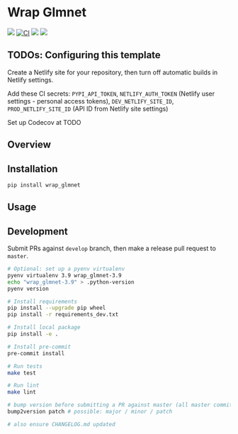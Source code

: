 # Wrap Glmnet

[![](https://img.shields.io/pypi/v/wrap_glmnet.svg)](https://pypi.python.org/pypi/wrap_glmnet)
[![CI](https://github.com/maximz/wrap-glmnet/actions/workflows/ci.yaml/badge.svg?branch=master)](https://github.com/maximz/wrap-glmnet/actions/workflows/ci.yaml)
[![](https://img.shields.io/badge/docs-here-blue.svg)](https://wrap-glmnet.maximz.com)
[![](https://img.shields.io/github/stars/maximz/wrap-glmnet?style=social)](https://github.com/maximz/wrap-glmnet)

## TODOs: Configuring this template

Create a Netlify site for your repository, then turn off automatic builds in Netlify settings.

Add these CI secrets: `PYPI_API_TOKEN`, `NETLIFY_AUTH_TOKEN` (Netlify user settings - personal access tokens), `DEV_NETLIFY_SITE_ID`, `PROD_NETLIFY_SITE_ID` (API ID from Netlify site settings)

Set up Codecov at TODO

## Overview

## Installation

```bash
pip install wrap_glmnet
```

## Usage

## Development

Submit PRs against `develop` branch, then make a release pull request to `master`.

```bash
# Optional: set up a pyenv virtualenv
pyenv virtualenv 3.9 wrap_glmnet-3.9
echo "wrap_glmnet-3.9" > .python-version
pyenv version

# Install requirements
pip install --upgrade pip wheel
pip install -r requirements_dev.txt

# Install local package
pip install -e .

# Install pre-commit
pre-commit install

# Run tests
make test

# Run lint
make lint

# bump version before submitting a PR against master (all master commits are deployed)
bump2version patch # possible: major / minor / patch

# also ensure CHANGELOG.md updated
```
